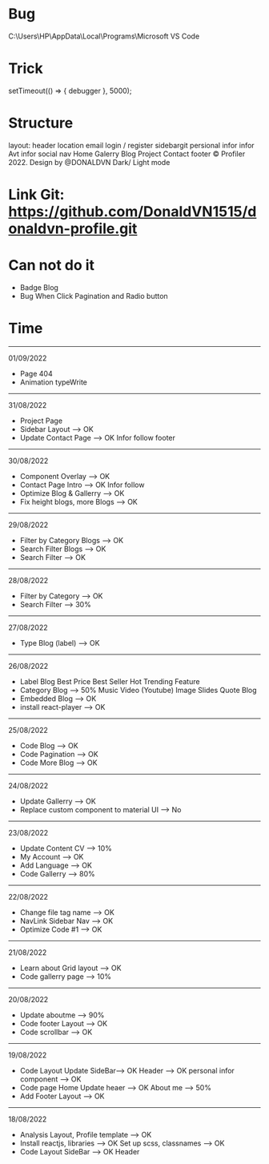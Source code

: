 # Bug

C:\Users\HP\AppData\Local\Programs\Microsoft VS Code

# Trick

setTimeout(() => {
debugger
}, 5000);

# Structure

layout:
        header
            location
            email
            login / register
        sidebargit
            persional infor
                infor
                    Avt
                    infor
                    social
                nav
                    Home
                    Galerry
                    Blog
                    Project
                    Contact
        footer
            © Profiler 2022. Design by @DONALDVN
Dark/ Light mode

# Link Git: <https://github.com/DonaldVN1515/donaldvn-profile.git>

# Can not do it

- Badge Blog
- Bug When Click Pagination and Radio button

# Time

---
01/09/2022

- Page 404
- Animation typeWrite

---
31/08/2022

- Project Page
- Sidebar Layout --> OK
- Update Contact Page --> OK
    Infor
    follow
    footer

---
30/08/2022

- Component Overlay --> OK
- Contact Page
    Intro --> OK
    Infor
    follow
- Optimize Blog & Gallerry --> OK
- Fix height blogs, more Blogs --> OK

---
29/08/2022

- Filter by Category Blogs --> OK
- Search Filter Blogs --> OK
- Search Filter --> OK

---
28/08/2022

- Filter by Category --> OK
- Search Filter --> 30%

---
27/08/2022

- Type Blog (label) --> OK

---
26/08/2022

- Label Blog
    Best Price
    Best Seller
    Hot
    Trending
    Feature
- Category Blog --> 50%
    Music
    Video (Youtube)
    Image Slides
    Quote
    Blog
- Embedded Blog --> OK
- install react-player --> OK

---
25/08/2022

- Code Blog --> OK
- Code Pagination --> OK
- Code More Blog --> OK

---
24/08/2022

- Update Gallerry --> OK
- Replace custom component to material UI --> No

---
23/08/2022

- Update Content CV --> 10%
- My Account --> OK
- Add Language --> OK
- Code Gallerry --> 80%

---
22/08/2022

- Change file tag name --> OK
- NavLink Sidebar Nav --> OK
- Optimize Code #1 --> OK

---
21/08/2022

- Learn about Grid layout --> OK
- Code gallerry page --> 10%

---

20/08/2022

- Update aboutme --> 90%
- Code footer Layout --> OK
- Code scrollbar --> OK

---

19/08/2022

- Code Layout
    Update SideBar--> OK
    Header --> OK
    personal infor component --> OK
- Code page Home
    Update heaer --> OK
    About me --> 50%
- Add Footer Layout --> OK

---
18/08/2022

- Analysis Layout, Profile template --> OK
- Install reactjs, libraries --> OK
    Set up scss, classnames --> OK
- Code Layout
    SideBar --> OK
    Header
